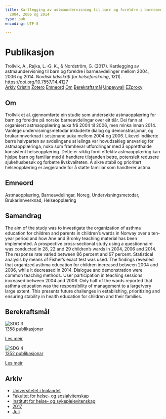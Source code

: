 ```yaml
---
title: Kartlegging av astmaundervisning til barn og foreldre i barneavdelinger mellom
  2004, 2006 og 2014
type: pub
encoding: UTF-8

---
```

<h1>Publikasjon</h1>
<article id="csl-bib-container-J5QXSFD8" class="csl-bib-container">
  <div class="csl-bib-body"> <div class="csl-entry">Trollvik, A., Rajka, L.-G. K., &#38; Nordström, G. (2017). Kartlegging av astmaundervisning til barn og foreldre i barneavdelinger mellom 2004, 2006 og 2014. <i>Nordisk tidsskrift for helseforskning</i>, <i>13</i>(1). <a href="https://doi.org/10.7557/14.4127">https://doi.org/10.7557/14.4127</a></div> </div>
  <div class="csl-bib-buttons">
    <a href="#taxonomy-article-J5QXSFD8" alt="archive" class="csl-bib-button">Arkiv</a>
    <a href="https://app.cristin.no/results/show.jsf?id=1481376" alt="Cristin" class="csl-bib-button">Cristin</a>
    <a href="http://zotero.org/groups/5881554/items/J5QXSFD8" alt="Zotero" class="csl-bib-button">Zotero</a>
    <a href="#keywords-article-J5QXSFD8" alt="keywords" class="csl-bib-button">Emneord</a>
    <a href="#about-article-J5QXSFD8" alt="about_pub" class="csl-bib-button">Om</a>
    <a href="#sdg-article-J5QXSFD8" alt="sdg" class="csl-bib-button">Berekraftsmål</a>
    <a href="https://septentrio.uit.no/index.php/helseforsk/article/download/4127/3862" alt="Unpaywall" class="csl-bib-button">Unpaywall</a>
    <a href="https://septentrio.uit.no/index.php/helseforsk/article/download/4127/3862" alt="EZproxy" class="csl-bib-button">EZproxy</a>
  </div>
  <div id="csl-bib-meta-container-J5QXSFD8"></div>
</article>
<div id="csl-bib-meta-J5QXSFD8" class="csl-bib-meta">
  <article id="about-article-J5QXSFD8" class="about_pub-article">
    <h1>Om</h1>
    Trollvik et al. gjennomførte ein studie som undersøkte astmaopplæring for barn og foreldre på norske barneavdelingar over eit tiår. Dei fann at organisert astmaopplæring auka frå 2004 til 2006, men minka innan 2014. Vanlege undervisningsmetodar inkluderte dialog og demonstrasjonar, og brukarinnverknad i sesjonane auka mellom 2004 og 2006. Likevel indikerte berre halvparten av avdelingane at leiinga var hovudsakleg ansvarleg for astmaopplæringa, noko som framhevar utfordringar med å oppretthalde konsistent helseopplæring. Dette er viktig fordi effektiv astmaopplæring kan hjelpe barn og familiar med å handtere tilstanden betre, potensielt redusere sjukehusbesøk og forbetre livskvaliteten. Å sikre stabil og prioritert helseopplæring er avgjerande for å støtte familiar som handterer astma.
  </article>
  <article id="keywords-article-J5QXSFD8" class="keywords-article">
    <h1>Emneord</h1>
    Astmaopplæring, Barneavdelingar, Noreg, Undervisningsmetodar, Brukarinnverknad, Helseopplæring
  </article>
  <article id="abstract-article-J5QXSFD8" class="abstract-article">
    <h1>Samandrag</h1>
    The aim of the study was to investigate the organization of asthma education for children and parents in children’s wards in Norway over a ten-year period and how Ane and Bronky teaching material has been implemented. A prospective cross-sectional study using a questionnaire was conducted in 28, 22 and 29 children’s wards in 2004, 2006 and 2014. The response rate varied between 86 percent and 97 percent. Statistical analysis by means of Fisher’s exact test was used. The findings revealed that organized asthma education for children increased between 2004 and 2006, while it decreased in 2014. Dialogue and demonstration were common teaching methods. User participation in teaching sessions increased between 2004 and 2006. Only half of the wards reported that asthma education was the responsibility of management to a large/very large extent. This presents future challenges in establishing, prioritizing and ensuring stability in health education for children and their families.
  </article>
  <article id="sdg-article-J5QXSFD8" class="sdg-article">
    <h1>Berekraftsmål</h1>
    <div class="sdg-container"><div id="sdg3" class="sdg">
        <img src="{{< params subfolder >}}images/sdg/sdg03_nn.png" class="image" alt="SDG 3">
        <div class="sdg-overlay">
          <a href="{{< params subfolder >}}nn/archive/?sdg=3#archive" class="sdg-publication-count"><span>1358</span> publikasjonar</a>
          <p><a href="https://fn.no/om-fn/fns-baerekraftsmaal/god-helse-og-livskvalitet?lang=nno-NO" class="sdg-read-more">Les meir</a></p>
        </div>
      </div> <div id="sdg4" class="sdg">
        <img src="{{< params subfolder >}}images/sdg/sdg04_nn.png" class="image" alt="SDG 4">
        <div class="sdg-overlay">
          <a href="{{< params subfolder >}}nn/archive/?sdg=4#archive" class="sdg-publication-count"><span>1352</span> publikasjonar</a>
          <p><a href="https://fn.no/om-fn/fns-baerekraftsmaal/god-utdanning?lang=nno-NO" class="sdg-read-more">Les meir</a></p>
        </div>
      </div></div>
  </article>
  <article id="taxonomy-article-J5QXSFD8" class="taxonomy-article">
    <h1>Arkiv</h1>
    <ul>
      <li><a href="{{< params subfolder >}}nn/archive/?key=3DCRN523">Universitetet i Innlandet</a></li>
      <li><a href="{{< params subfolder >}}nn/archive/?key=IDKFS3MX">Fakultet for helse- og sosialvitenskap</a></li>
      <li><a href="{{< params subfolder >}}nn/archive/?key=GTV4ECMZ">Institutt for helse- og sykepleievitenskap</a></li>
      <li><a href="{{< params subfolder >}}nn/archive/?key=QV2QKSDS">2017</a></li>
      <li><a href="{{< params subfolder >}}nn/archive/?key=NMUI8ZY3">Juli</a></li>
    </ul>
  </article>
</div>
